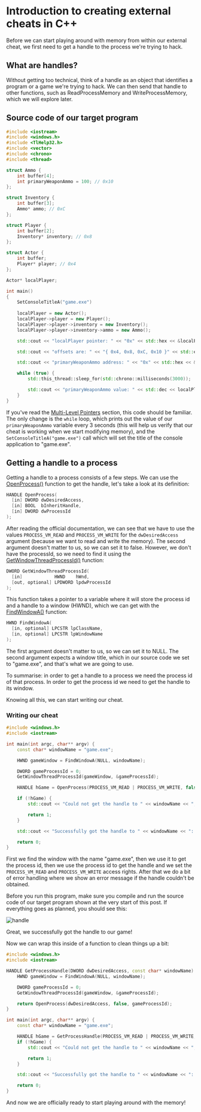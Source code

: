 # Introduction to creating external cheats in C++
Before we can start playing around with memory from within our external cheat, we first need to get a handle to the process we're trying to hack. 

## What are handles?
Without getting too technical, think of a handle as an object that identifies a program or a game we're trying to hack. We can then send that handle to other functions, such as ReadProcessMemory and WriteProcessMemory, which we will explore later.

## Source code of our target program

```cpp title="game.cpp"
#include <iostream>
#include <windows.h>
#include <TlHelp32.h>
#include <vector>
#include <chrono>
#include <thread>

struct Ammo {
    int buffer[4];
    int primaryWeaponAmmo = 100; // 0x10
};

struct Inventory {
    int buffer[3];
    Ammo* ammo; // 0xC
};

struct Player {
    int buffer[2];
    Inventory* inventory; // 0x8
};

struct Actor {
    int buffer;
    Player* player; // 0x4
};

Actor* localPlayer;

int main()
{
    SetConsoleTitleA("game.exe")
    
    localPlayer = new Actor();
    localPlayer->player = new Player();
    localPlayer->player->inventory = new Inventory();
    localPlayer->player->inventory->ammo = new Ammo();

    std::cout << "localPlayer pointer: " << "0x" << std::hex << &localPlayer << std::endl << std::endl;

    std::cout << "offsets are: " << "{ 0x4, 0x8, 0xC, 0x10 }" << std::endl << std::endl;

    std::cout << "primaryWeaponAmmo address: " << "0x" << std::hex << &localPlayer->player->inventory->ammo->primaryWeaponAmmo << std::endl << std::endl;

    while (true) {
        std::this_thread::sleep_for(std::chrono::milliseconds(3000));

        std::cout << "primaryWeaponAmmo value: " << std::dec << localPlayer->player->inventory->ammo->primaryWeaponAmmo << std::endl;
    }
}
```

If you've read the [Multi-Level Pointers](multi_level_pointers.md) section, this code should be familiar. The only change is the `while` loop, which prints out the value of our `primaryWeaponAmmo` variable every 3 seconds (this will help us verify that our cheat is working when we start modifying memory), and the `SetConsoleTitleA("game.exe")` call which will set the title of the console application to "game.exe".

## Getting a handle to a process
Getting a handle to a process consists of a few steps. We can use the [OpenProcess()](https://learn.microsoft.com/en-us/windows/win32/api/processthreadsapi/nf-processthreadsapi-openprocess) function to get the handle, let's take a look at its definition:
```cpp
HANDLE OpenProcess(
  [in] DWORD dwDesiredAccess,
  [in] BOOL  bInheritHandle,
  [in] DWORD dwProcessId
);
```

After reading the official documentation, we can see that we have to use the values `PROCESS_VM_READ` and `PROCESS_VM_WRITE` for the `dwDesiredAccess` argument (because we want to read and write the memory). The second argument doesn't matter to us, so we can set it to false. However, we don't have the processId, so we need to find it using the [GetWindowThreadProcessId()](https://learn.microsoft.com/en-us/windows/win32/api/winuser/nf-winuser-getwindowthreadprocessid) function:

```cpp
DWORD GetWindowThreadProcessId(
  [in]            HWND    hWnd,
  [out, optional] LPDWORD lpdwProcessId
);
```

This function takes a pointer to a variable where it will store the process id and a handle to a window (HWND), which we can get with the [FindWindowA()](https://learn.microsoft.com/en-us/windows/win32/api/winuser/nf-winuser-findwindowa) function:

```cpp
HWND FindWindowA(
  [in, optional] LPCSTR lpClassName,
  [in, optional] LPCSTR lpWindowName
);
```

The first argument doesn't matter to us, so we can set it to NULL. The second argument expects a window title, which in our source code we set to "game.exe", and that's what we are going to use.

To summarise: in order to get a handle to a process we need the process id of that process. In order to get the process id we need to get the handle to its window.

Knowing all this, we can start writing our cheat.

### Writing our cheat

```cpp title="external.cpp"
#include <windows.h>
#include <iostream>

int main(int argc, char** argv) {
	const char* windowName = "game.exe";

	HWND gameWindow = FindWindowA(NULL, windowName);

	DWORD gameProcessId = 0;
	GetWindowThreadProcessId(gameWindow, &gameProcessId);

	HANDLE hGame = OpenProcess(PROCESS_VM_READ | PROCESS_VM_WRITE, false, gameProcessId);

	if (!hGame) {
		std::cout << "Could not get the handle to " << windowName << ", make sure it's running!" << std::endl;

		return 1;
	}

	std::cout << "Successfully got the handle to " << windowName << ": " << "0x" << &hGame << std::endl;

	return 0;
}
```

First we find the window with the name "game.exe", then we use it to get the process id, then we use the process id to get the handle and we set the `PROCESS_VM_READ` and `PROCESS_VM_WRITE` access rights. After that we do a bit of error handling where we show an error message if the handle couldn't be obtained. 

Before you run this program, make sure you compile and run the source code of our target program shown at the very start of this post. If everything goes as planned, you should see this:

![handle](/assets/images/game_hacking/external_cpp/external-handle.png)

Great, we successfully got the handle to our game!

Now we can wrap this inside of a function to clean things up a bit:

```cpp title="external.cpp"
#include <windows.h>
#include <iostream>

HANDLE GetProcessHandle(DWORD dwDesiredAccess, const char* windowName) {
	HWND gameWindow = FindWindowA(NULL, windowName);

	DWORD gameProcessId = 0;
	GetWindowThreadProcessId(gameWindow, &gameProcessId);

	return OpenProcess(dwDesiredAccess, false, gameProcessId);
}

int main(int argc, char** argv) {
	const char* windowName = "game.exe";

	HANDLE hGame = GetProcessHandle(PROCESS_VM_READ | PROCESS_VM_WRITE, windowName);
	if (!hGame) {
		std::cout << "Could not get the handle to " << windowName << ", make sure it's running!" << std::endl;

		return 1;
	}

	std::cout << "Successfully got the handle to " << windowName << ": " << "0x" << &hGame << std::endl;

	return 0;
}
```

And now we are officially ready to start playing around with the memory!
